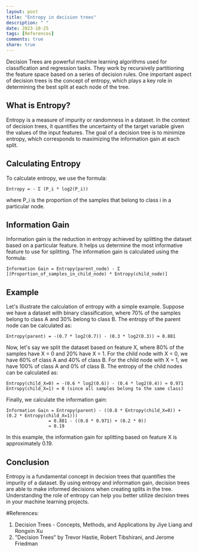 ```yaml
---
layout: post
title: "Entropy in decision trees"
description: " "
date: 2023-10-25
tags: [References]
comments: true
share: true
---
```


Decision Trees are powerful machine learning algorithms used for classification and regression tasks. They work by recursively partitioning the feature space based on a series of decision rules. One important aspect of decision trees is the concept of entropy, which plays a key role in determining the best split at each node of the tree.

## What is Entropy?

Entropy is a measure of impurity or randomness in a dataset. In the context of decision trees, it quantifies the uncertainty of the target variable given the values of the input features. The goal of a decision tree is to minimize entropy, which corresponds to maximizing the information gain at each split.

## Calculating Entropy

To calculate entropy, we use the formula:

```
Entropy = - Σ (P_i * log2(P_i))
```

where P_i is the proportion of the samples that belong to class i in a particular node.

## Information Gain

Information gain is the reduction in entropy achieved by splitting the dataset based on a particular feature. It helps us determine the most informative feature to use for splitting. The information gain is calculated using the formula:

```
Information Gain = Entropy(parent_node) - Σ [(Proportion_of_samples_in_child_node) * Entropy(child_node)]
```

## Example

Let's illustrate the calculation of entropy with a simple example. Suppose we have a dataset with binary classification, where 70% of the samples belong to class A and 30% belong to class B. The entropy of the parent node can be calculated as:

```
Entropy(parent) = -(0.7 * log2(0.7)) - (0.3 * log2(0.3)) ≈ 0.881 
```

Now, let's say we split the dataset based on feature X, where 80% of the samples have X = 0 and 20% have X = 1. For the child node with X = 0, we have 60% of class A and 40% of class B. For the child node with X = 1, we have 100% of class A and 0% of class B. The entropy of the child nodes can be calculated as:

```
Entropy(child_X=0) = -(0.6 * log2(0.6)) - (0.4 * log2(0.4)) ≈ 0.971
Entropy(child_X=1) = 0 (since all samples belong to the same class)
```

Finally, we calculate the information gain:

```
Information Gain = Entropy(parent) - ((0.8 * Entropy(child_X=0)) + (0.2 * Entropy(child_X=1)))
                = 0.881 - ((0.8 * 0.971) + (0.2 * 0))
                ≈ 0.19 
```

In this example, the information gain for splitting based on feature X is approximately 0.19.

## Conclusion

Entropy is a fundamental concept in decision trees that quantifies the impurity of a dataset. By using entropy and information gain, decision trees are able to make informed decisions when creating splits in the tree. Understanding the role of entropy can help you better utilize decision trees in your machine learning projects.

#References:

1. Decision Trees - Concepts, Methods, and Applications by Jiye Liang and Rongxin Xu
2. "Decision Trees" by Trevor Hastie, Robert Tibshirani, and Jerome Friedman